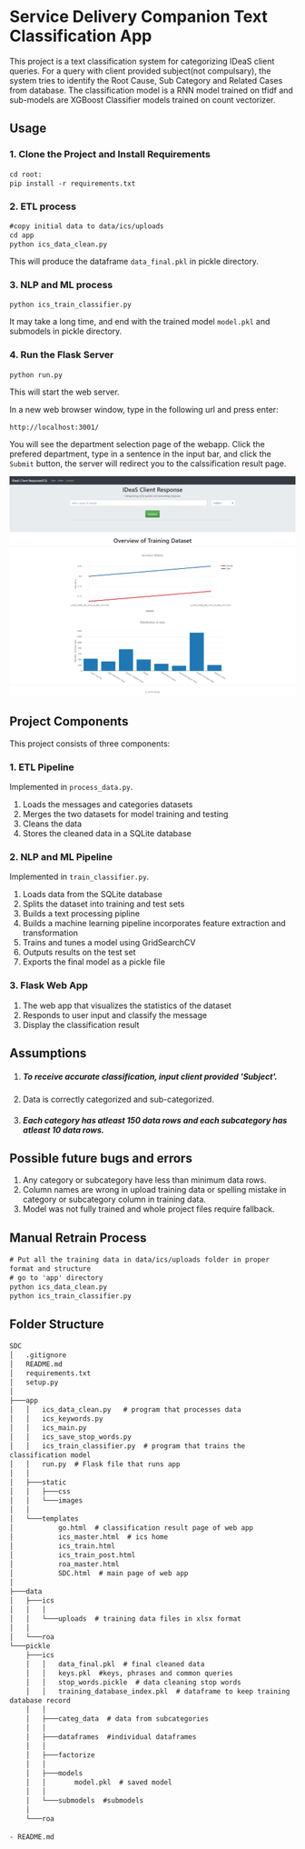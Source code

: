 # Service Delivery Companion Text Classification App
This project is a text classification system for categorizing IDeaS client queries. 
For a query with client provided subject(not compulsary), the system tries to identify the Root Cause, Sub Category and Related Cases from database.
The classification model is a RNN model trained on tfidf and sub-models are XGBoost Classifier models trained on count vectorizer.

## Usage

###  1. Clone the Project and Install Requirements
```
cd root:
pip install -r requirements.txt
```

### 2. ETL process
```
#copy initial data to data/ics/uploads
cd app
python ics_data_clean.py
```
This will produce the dataframe `data_final.pkl` in pickle directory.

### 3. NLP and ML process
```
python ics_train_classifier.py
```
It may take a long time, and end with the trained model `model.pkl` and submodels in pickle directory.

### 4. Run the Flask Server
```
python run.py
```
This will start the web server. 

In a new web browser window, type in the following url and press enter:
```
http://localhost:3001/
```
You will see the department selection page of the webapp. Click the prefered department, type in a sentence in the input bar, and click the `Submit` button, the server will redirect you to the calssification result page.

![img](app\static\images\ics_home.png)




## Project Components

This project consists of three components:

### 1. ETL Pipeline
Implemented in `process_data.py`.
1. Loads the messages and categories datasets
2. Merges the two datasets for model training and testing
3. Cleans the data
4. Stores the cleaned data in a SQLite database

### 2. NLP and ML Pipeline
Implemented in `train_classifier.py`.
1. Loads data from the SQLite database
2. Splits the dataset into training and test sets
3. Builds a text processing pipline
4. Builds a machine learning pipeline incorporates feature extraction and transformation
5. Trains and tunes a model using GridSearchCV
6. Outputs results on the test set
7. Exports the final model as a pickle file

### 3. Flask Web App
1. The web app that visualizes the statistics of the dataset
2. Responds to user input and classify the message
3. Display the classification result




## Assumptions
1. ##### To receive accurate classification, input client provided 'Subject'.
2. Data is correctly categorized and sub-categorized.
3. ##### Each category has atleast 150 data rows and each subcategory has atleast 10 data rows.




## Possible future bugs and errors
1. Any category or subcategory have less than minimum data rows.
2. Column names are wrong in upload training data or spelling mistake in category or subcategory column in training data.
3. Model was not fully trained and whole project files require fallback.




## Manual Retrain Process
```
# Put all the training data in data/ics/uploads folder in proper format and structure
# go to 'app' directory
python ics_data_clean.py
python ics_train_classifier.py
```




## Folder Structure
```
SDC
│   .gitignore
│   README.md
│   requirements.txt
│   setup.py
│
├───app
│   │   ics_data_clean.py   # program that processes data
│   │   ics_keywords.py
│   │   ics_main.py
│   │   ics_save_stop_words.py
│   │   ics_train_classifier.py  # program that trains the classification model
│   │   run.py  # Flask file that runs app
│   │
│   ├───static
│   │   ├───css
│   │   └───images
│   │
│   └───templates
│           go.html  # classification result page of web app
│           ics_master.html  # ics home
│           ics_train.html
│           ics_train_post.html
│           roa_master.html
│           SDC.html  # main page of web app
│
├───data
│   ├───ics
│   │   │
│   │   └───uploads  # training data files in xlsx format
│   │
│   └───roa
└───pickle
    ├───ics
    │   │   data_final.pkl  # final cleaned data
    │   │   keys.pkl  #keys, phrases and common queries
    │   │   stop_words.pickle  # data cleaning stop words
    │   │   training_database_index.pkl  # dataframe to keep training database record
    │   │
    │   ├───categ_data  # data from subcategories
    │   │
    │   ├───dataframes  #individual dataframes
    │   │
    │   ├───factorize
    │   │
    │   ├───models
    │   │       model.pkl  # saved model 
    │   │
    │   └───submodels  #submodels
    │
    └───roa

- README.md
```
